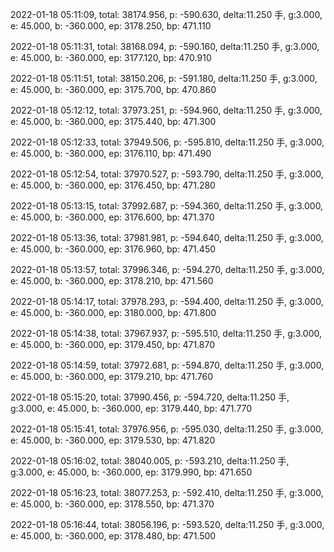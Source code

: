 2022-01-18 05:11:09, total: 38174.956, p: -590.630, delta:11.250 手, g:3.000, e: 45.000, b: -360.000, ep: 3178.250, bp: 471.110

2022-01-18 05:11:31, total: 38168.094, p: -590.160, delta:11.250 手, g:3.000, e: 45.000, b: -360.000, ep: 3177.120, bp: 470.910

2022-01-18 05:11:51, total: 38150.206, p: -591.180, delta:11.250 手, g:3.000, e: 45.000, b: -360.000, ep: 3175.700, bp: 470.860

2022-01-18 05:12:12, total: 37973.251, p: -594.960, delta:11.250 手, g:3.000, e: 45.000, b: -360.000, ep: 3175.440, bp: 471.300

2022-01-18 05:12:33, total: 37949.506, p: -595.810, delta:11.250 手, g:3.000, e: 45.000, b: -360.000, ep: 3176.110, bp: 471.490

2022-01-18 05:12:54, total: 37970.527, p: -593.790, delta:11.250 手, g:3.000, e: 45.000, b: -360.000, ep: 3176.450, bp: 471.280

2022-01-18 05:13:15, total: 37992.687, p: -594.360, delta:11.250 手, g:3.000, e: 45.000, b: -360.000, ep: 3176.600, bp: 471.370

2022-01-18 05:13:36, total: 37981.981, p: -594.640, delta:11.250 手, g:3.000, e: 45.000, b: -360.000, ep: 3176.960, bp: 471.450

2022-01-18 05:13:57, total: 37996.346, p: -594.270, delta:11.250 手, g:3.000, e: 45.000, b: -360.000, ep: 3178.210, bp: 471.560

2022-01-18 05:14:17, total: 37978.293, p: -594.400, delta:11.250 手, g:3.000, e: 45.000, b: -360.000, ep: 3180.000, bp: 471.800

2022-01-18 05:14:38, total: 37967.937, p: -595.510, delta:11.250 手, g:3.000, e: 45.000, b: -360.000, ep: 3179.450, bp: 471.870

2022-01-18 05:14:59, total: 37972.681, p: -594.870, delta:11.250 手, g:3.000, e: 45.000, b: -360.000, ep: 3179.210, bp: 471.760

2022-01-18 05:15:20, total: 37990.456, p: -594.720, delta:11.250 手, g:3.000, e: 45.000, b: -360.000, ep: 3179.440, bp: 471.770

2022-01-18 05:15:41, total: 37976.956, p: -595.030, delta:11.250 手, g:3.000, e: 45.000, b: -360.000, ep: 3179.530, bp: 471.820

2022-01-18 05:16:02, total: 38040.005, p: -593.210, delta:11.250 手, g:3.000, e: 45.000, b: -360.000, ep: 3179.990, bp: 471.650

2022-01-18 05:16:23, total: 38077.253, p: -592.410, delta:11.250 手, g:3.000, e: 45.000, b: -360.000, ep: 3178.550, bp: 471.370

2022-01-18 05:16:44, total: 38056.196, p: -593.520, delta:11.250 手, g:3.000, e: 45.000, b: -360.000, ep: 3178.480, bp: 471.500